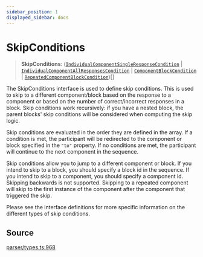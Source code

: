 ```yaml
---
sidebar_position: 1
displayed_sidebar: docs
---
```


# SkipConditions

> **SkipConditions**: ([`IndividualComponentSingleResponseCondition`](../interfaces/IndividualComponentSingleResponseCondition.md) \| [`IndividualComponentAllResponsesCondition`](../interfaces/IndividualComponentAllResponsesCondition.md) \| [`ComponentBlockCondition`](../interfaces/ComponentBlockCondition.md) \| [`RepeatedComponentBlockCondition`](../interfaces/RepeatedComponentBlockCondition.md))[]

The SkipConditions interface is used to define skip conditions. This is used to skip to a different component/block based on the response to a component or based on the number of correct/incorrect responses in a block. Skip conditions work recursively: if you have a nested block, the parent blocks' skip conditions will be considered when computing the skip logic.

Skip conditions are evaluated in the order they are defined in the array. If a condition is met, the participant will be redirected to the component or block specified in the `"to"` property. If no conditions are met, the participant will continue to the next component in the sequence.

Skip conditions allow you to jump to a different component or block. If you intend to skip to a block, you should specify a block id in the sequence. If you intend to skip to a component, you should specify a component id. Skipping backwards is not supported. Skipping to a repeated component will skip to the first instance of the component after the component that triggered the skip.

Please see the interface definitions for more specific information on the different types of skip conditions.

## Source

[parser/types.ts:968](https://github.com/revisit-studies/study/blob/28fc76c7963482dd60846afde0942e2d4335731c/src/parser/types.ts#L968)
